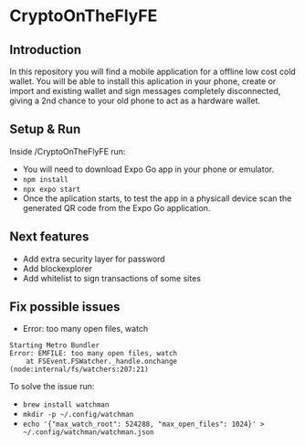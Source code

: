 # CryptoOnTheFlyFE

## Introduction

In this repository you will find a mobile application for a offline low cost cold wallet. You will be able to install this aplication in your phone, create or import and existing wallet and sign messages completely disconnected, giving a 2nd chance to your old phone to act as a hardware wallet.

## Setup & Run

Inside /CryptoOnTheFlyFE run:

- You will need to download Expo Go app in your phone or emulator.
- `npm install`
- `npx expo start`
- Once the aplication starts, to test the app in a physicall device scan the generated QR code from the Expo Go application.

## Next features
- Add extra security layer for password
- Add blockexplorer
- Add whitelist to sign transactions of some sites


## Fix possible issues

- Error: too many open files, watch
```
Starting Metro Bundler
Error: EMFILE: too many open files, watch
    at FSEvent.FSWatcher._handle.onchange (node:internal/fs/watchers:207:21)
```

To solve the issue run:
- `brew install watchman`
- `mkdir -p ~/.config/watchman`
- `echo '{"max_watch_root": 524288, "max_open_files": 1024}' > ~/.config/watchman/watchman.json`
